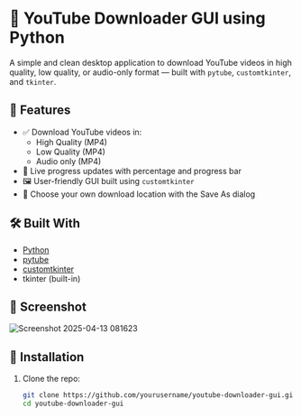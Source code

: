 # 🎥 YouTube Downloader GUI using Python

A simple and clean desktop application to download YouTube videos in high quality, low quality, or audio-only format — built with `pytube`, `customtkinter`, and `tkinter`.

## 🚀 Features

- ✅ Download YouTube videos in:
  - High Quality (MP4)
  - Low Quality (MP4)
  - Audio only (MP4)
- 📶 Live progress updates with percentage and progress bar
- 🖼️ User-friendly GUI built using `customtkinter`
- 📂 Choose your own download location with the Save As dialog

## 🛠️ Built With

- [Python](https://www.python.org/)
- [pytube](https://github.com/pytube/pytube)
- [customtkinter](https://github.com/TomSchimansky/CustomTkinter)
- tkinter (built-in)

## 📸 Screenshot

![Screenshot 2025-04-13 081623](https://github.com/user-attachments/assets/ad82b6b4-c920-4378-b6f9-f627a9f4f29f)

## 🔧 Installation

1. Clone the repo:
   ```bash
   git clone https://github.com/yourusername/youtube-downloader-gui.git
   cd youtube-downloader-gui

